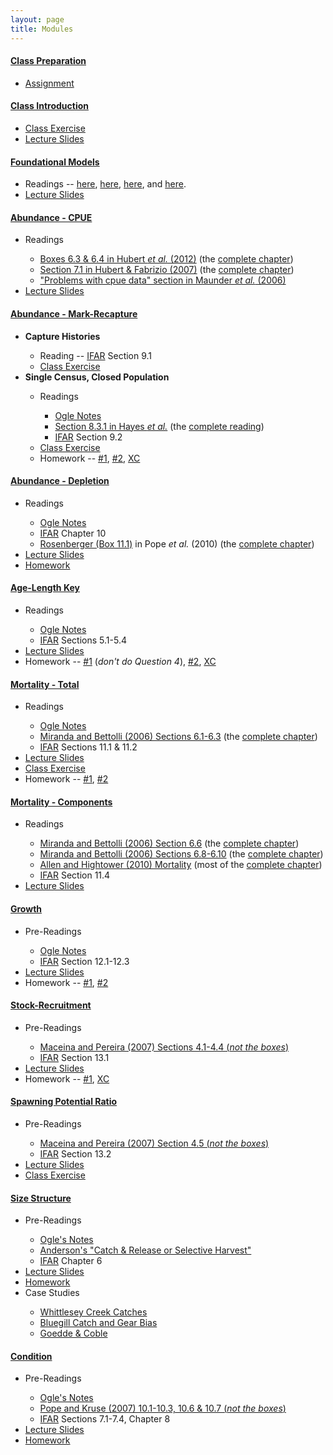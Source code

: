 ```yaml
---
layout: page
title: Modules
---
```


<div class="panel-group" id="accordion1">

<!-- #### CLASS PREPARATION #### -->
<div class="panel panel-default">
  <div class="panel-heading">
    <h4 class="panel-title">
      <a data-toggle="collapse" data-parent="#accordion1" href="#cClassPrep">Class Preparation</a>
    </h4>
  </div>
  <div id="cClassPrep" class="panel-collapse collapse">
    <div class="panel-body">
      <ul>
        <li><a href="ClassPrep/HW.html">Assignment</a></li>
      </ul>
    </div>
  </div>
</div>

<!-- #### CLASS INTRODUCTION #### -->
<div class="panel panel-default">
  <div class="panel-heading">
    <h4 class="panel-title">
      <a data-toggle="collapse" data-parent="#accordion1" href="#cClassIntro">Class Introduction</a>
    </h4>
  </div>
  <div id="cClassIntro" class="panel-collapse collapse">
    <div class="panel-body">
      <ul>
        <li><a href="ClassIntro/CE1.html">Class Exercise</a></li>
        <li><a href="ClassIntro/PPT_Stock.pptx">Lecture Slides</a></li>
      </ul>
    </div>
  </div>
</div>

<!-- #### FOUNDATIONAL MODELS #### -->
<div class="panel panel-default">
  <div class="panel-heading">
    <h4 class="panel-title">
      <a data-toggle="collapse" data-parent="#accordion1" href="#cFoundationalModels">Foundational Models</a>
    </h4>
  </div>
  <div id="cFoundationalModels" class="panel-collapse collapse">
    <div class="panel-body">
      <ul>
        <li>Readings -- <a href="http://vlab.amrita.edu/?sub=3&brch=65&sim=174&cnt=1" target="_blank">here</a>, <a href="https://www.boundless.com/biology/textbooks/boundless-biology-textbook/population-and-community-ecology-45/environmental-limits-to-population-growth-251/exponential-population-growth-929-12185/" target="_blank">here</a>, <a href="http://vlab.amrita.edu/?sub=3&brch=65&sim=1110&cnt=1" target="_blank">here</a>, and <a href="http://alexei.nfshost.com/PopEcol/lec5/explog.html" target="_blank">here</a>.</li>
        <li><a href="FoundationalModels/PPT_Models.pptx">Lecture Slides</a></li>
      </ul>
    </div>
  </div>
</div>

<!-- #### ABUNDANCE CPUE #### -->
<div class="panel panel-default">
  <div class="panel-heading">
    <h4 class="panel-title">
      <a data-toggle="collapse" data-parent="#accordion1" href="#cCPUE">Abundance - CPUE</a>
    </h4>
  </div>
  <div id="cCPUE" class="panel-collapse collapse">
    <div class="panel-body">
      <ul>
        <li>Readings</li>
        <ul>
          <li><a href="CPE/Hubertetal-2012-BOXES.pdf" target="_blank">Boxes 6.3 & 6.4 in Hubert <i>et al.</i> (2012)</a> (the <a href="http://digitalcommons.unl.edu/cgi/viewcontent.cgi?article=1110&context=ncfwrustaff" target="_blank">complete chapter</a>)</li>
          <li><a href="CPE/HubertFabrizio-2007-Sect7-1.pdf" target="_blank">Section 7.1 in Hubert & Fabrizio (2007)</a> (the <a href="CPE/HubertFabrizio-2007.pdf" target="_blank">complete chapter</a>)</li>
          <li><a href="http://icesjms.oxfordjournals.org/content/63/8/1373.full.pdf" target="_blank">"Problems with cpue data" section in Maunder <i>et al.</i> (2006)</a></li>
        </ul>
        <li><a href="CPE/PPT.pptx">Lecture Slides</a></li>
      </ul>
    </div>
  </div>
</div>  
    
    

<!-- #### ABUNDANCE MARK-RECAP #### -->
<div class="panel panel-default">
  <div class="panel-heading">
    <h4 class="panel-title">
      <a data-toggle="collapse" data-parent="#accordion1" href="#cMarkRecap">Abundance - Mark-Recapture</a>
    </h4>
  </div>
  <div id="cMarkRecap" class="panel-collapse collapse">
    <div class="panel-body">
      <ul class="list-unstyled">
        <li><strong>Capture Histories</strong></li>
          <ul>
            <li>Reading -- <a href="http://derekogle.com/IFAR/" target="_blank">IFAR</a> Section 9.1</li>
            <li><a href="MarkRecap/CE1.html" target="_blank">Class Exercise</a></li>
          </ul>
        <li><strong>Single Census, Closed Population</strong></li>
          <ul>
            <li>Readings</li>
              <ul>
                <li><a href="MarkRecap/BKG.html" target="_blank">Ogle Notes</a></li>
                <li><a href="MarkRecap/Hayes_et_al_2007-Sect8-3part.pdf" target="_blank">Section 8.3.1 in Hayes <i>et al.</i></a> (the <a href="http://www4.ncsu.edu/~tkwak/Hayes_et_al_2007.pdf" target="_blank">complete reading</a>)</li>
                <li><a href="http://derekogle.com/IFAR/" target="_blank">IFAR</a> Section 9.2</li>
              </ul>
            <li><a href="MarkRecap/CE2a.html">Class Exercise</a></li>
            <li>Homework -- <a href="http://derekogle.com/IFAR/exercises/MarkRecap_URBrownTrout.html" target="_blank">#1</a>, <a href="http://derekogle.com/IFAR/exercises/MarkRecap_UNSPRainbowTrout.html" target="_blank">#2</a>, <a href="http://derekogle.com/IFAR/exercises/MarkRecap_WIYOYWalleye.html" target="_blank">XC</a></li>
          </ul>
      </ul>
    </div>
  </div>
</div>  
    

<!-- #### ABUNDANCE DEPLETION #### -->
<div class="panel panel-default">
  <div class="panel-heading">
    <h4 class="panel-title">
      <a data-toggle="collapse" data-parent="#accordion1" href="#cDepletion">Abundance - Depletion</a>
    </h4>
  </div>
  <div id="cDepletion" class="panel-collapse collapse">
    <div class="panel-body">
      <ul>
        <li>Readings</li>
          <ul>
            <li><a href="Depletion/BKG.html" target="_blank">Ogle Notes</a></li>
            <li><a href="http://derekogle.com/IFAR/" target="_blank">IFAR</a> Chapter 10</li>
            <li><a href="Depletion/Popeetal-2010-Box11-1.pdf" target="_blank">Rosenberger (Box 11.1)</a> in Pope <i>et al.</i> (2010) (the <a href="http://www.fs.fed.us/rm/pubs_other/rmrs_2010_pope_k001.pdf" target="_blank">complete chapter</a>)</li>
          </ul>
        <li><a href="Depletion/PPT.pptx">Lecture Slides</a></li>
        <li><a href="http://derekogle.com/IFAR/exercises/Depletion_LKLargemouth.html" target="_blank">Homework</a></li>
      </ul>
    </div>
  </div>
</div>


<!-- #### AGE #### -->
<div class="panel panel-default">
  <div class="panel-heading">
    <h4 class="panel-title">
      <a data-toggle="collapse" data-parent="#accordion1" href="#cAge">Age-Length Key</a>
    </h4>
  </div>
  <div id="cAge" class="panel-collapse collapse">
    <div class="panel-body">
      <ul>
        <li>Readings</li>
          <ul>
            <li><a href="Age/BKG.html" target="_blank">Ogle Notes</a></li>
            <li><a href="http://derekogle.com/IFAR/" target="_blank">IFAR</a> Sections 5.1-5.4</li>
          </ul>
        <li><a href="Age/PPT.pptx">Lecture Slides</a></li>
        <li>Homework -- <a href="http://derekogle.com/IFAR/exercises/LORockBass_ALK_A.html" target="_blank">#1</a> (<i>don't do Question 4</i>), <a href="http://derekogle.com/IFAR/exercises/LORockBass_ALK_B.html" target="_blank">#2</a>, <a href="http://derekogle.com/IFAR/exercises/LORockBass_ALK_C.html" target="_blank">XC</a></li>
      </ul>
    </div>
  </div>
</div>

<!-- #### MORTALITY #### -->
<div class="panel panel-default">
  <div class="panel-heading">
    <h4 class="panel-title">
      <a data-toggle="collapse" data-parent="#accordion1" href="#cMortalityTotal">Mortality - Total</a>
    </h4>
  </div>
  <div id="cMortalityTotal" class="panel-collapse collapse">
    <div class="panel-body">
      <ul>
        <li>Readings</li>
          <ul>
            <li><a href="Mortality/BKG.html" target="_blank">Ogle Notes</a></li>
            <li><a href="Mortality/Miranda-Bettolli-2006-Sect6-1-3.pdf" target="_blank">Miranda and Bettolli (2006) Sections 6.1-6.3</a> (the <a href="http://s3.amazonaws.com/file-storage.INDIVIDUAL-ACTIVITIES-CooperativeResearchUnits.digitalmeasures.usgs.edu/pbettoli/intellcont/chapter6-1.pdf" target="_blank">complete chapter</a>)</li>
            <li><a href="http://derekogle.com/IFAR/">IFAR</a> Sections 11.1 & 11.2</li>
          </ul>
        <li><a href="Mortality/PPT.pptx">Lecture Slides</a></li>
        <li><a href="Mortality/CE1.html" target="_blank">Class Exercise</a></li>
        <li>Homework -- <a href="http://derekogle.com/IFAR/exercises/Mortality_LSKBLakeTrout.html" target="_blank">#1</a>, <a href="http://derekogle.com/IFAR/exercises/Mortality_LSSRLakeTrout.html" target="_blank">#2</a></li>
      </ul>
    </div>
  </div>
</div>

<!-- #### MORTALITY COMPONENTS #### -->
<div class="panel panel-default">
  <div class="panel-heading">
    <h4 class="panel-title">
      <a data-toggle="collapse" data-parent="#accordion1" href="#cMortalityComponents">Mortality - Components</a>
    </h4>
  </div>
  <div id="cMortalityComponents" class="panel-collapse collapse">
    <div class="panel-body">
      <ul>
        <li>Readings</li>
          <ul>
            <li><a href="MortalityComponents/Miranda-Bettolli-2006-Sect6-6.pdf" target="_blank">Miranda and Bettolli (2006) Section 6.6</a> (the <a href="http://s3.amazonaws.com/file-storage.INDIVIDUAL-ACTIVITIES-CooperativeResearchUnits.digitalmeasures.usgs.edu/pbettoli/intellcont/chapter6-1.pdf" target="_blank">complete chapter</a>)</li>
            <li><a href="MortalityComponents/Miranda-Bettolli-2006-Sect6-8-10.pdf" target="_blank">Miranda and Bettolli (2006) Sections 6.8-6.10</a> (the <a href="http://s3.amazonaws.com/file-storage.INDIVIDUAL-ACTIVITIES-CooperativeResearchUnits.digitalmeasures.usgs.edu/pbettoli/intellcont/chapter6-1.pdf" target="_blank">complete chapter</a>)</li>
            <li><a href="MortalityComponents/Allen-Hightower-2010-Mortality.pdf" target="_blank">Allen and Hightower (2010) Mortality</a> (most of the <a href="http://www.webpages.uidaho.edu/fish510/PDF/Allen%20and%20Hightower%201.pdf" target="_blank">complete chapter</a>)</li>
            <li><a href="http://derekogle.com/IFAR/">IFAR</a> Section 11.4</li>
          </ul>
        <li><a href="MortalityComponents/PPT.pptx">Lecture Slides</a></li>
      </ul>
    </div>
  </div>
</div>


<!-- #### GROWTH #### -->
<div class="panel panel-default">
  <div class="panel-heading">
    <h4 class="panel-title">
      <a data-toggle="collapse" data-parent="#accordion1" href="#cGrowth">Growth</a>
    </h4>
  </div>
  <div id="cGrowth" class="panel-collapse collapse">
    <div class="panel-body">
      <ul>
        <li>Pre-Readings</li>
          <ul>
            <li><a href="Growth/BKG.html">Ogle Notes</a></li>
            <li><a href="http://derekogle.com/IFAR/">IFAR</a> Section 12.1-12.3</li>
          </ul>
        <li><a href="Growth/PPT.pptx">Lecture Slides</a></li>
        <li>Homework -- <a href="http://derekogle.com/IFAR/exercises/AKSlimySculpins_Growth_A.html">#1</a>, <a href="http://derekogle.com/IFAR/exercises/AKSlimySculpins_Growth_B.html">#2</a></li>
      </ul>
    </div>
  </div>
</div>

<!-- #### RECRUITMENT #### -->
<div class="panel panel-default">
  <div class="panel-heading">
    <h4 class="panel-title">
      <a data-toggle="collapse" data-parent="#accordion1" href="#cRecruitment">Stock-Recruitment</a>
    </h4>
  </div>
  <div id="cRecruitment" class="panel-collapse collapse">
    <div class="panel-body">
      <ul>
        <li>Pre-Readings</li>
          <ul>
            <li><a href="Recruitment/Maceina-Pereira-2007.pdf">Maceina and Pereira (2007) Sections 4.1-4.4 (<i>not the boxes</i>)</a></li>
            <li><a href="http://derekogle.com/IFAR/">IFAR</a> Section 13.1</li>
          </ul>
        <li><a href="Recruitment/PPT.pptx">Lecture Slides</a></li>
        <li>Homework -- <a href="http://derekogle.com/IFAR/exercises/Recruitment_ELWalleye_A.html">#1</a>, <a href="http://derekogle.com/IFAR/exercises/Recruitment_ELWalleye_B.html">XC</a></li>
      </ul>
    </div>
  </div>
</div>

<!-- #### SPAWNING POTENTIAL RATIO #### -->
<div class="panel panel-default">
  <div class="panel-heading">
    <h4 class="panel-title">
      <a data-toggle="collapse" data-parent="#accordion1" href="#cSPR">Spawning Potential Ratio</a>
    </h4>
  </div>
  <div id="cSPR" class="panel-collapse collapse">
    <div class="panel-body">
      <ul>
        <li>Pre-Readings</li>
          <ul>
            <li><a href="Recruitment/Maceina-Pereira-2007.pdf">Maceina and Pereira (2007) Section 4.5 (<i>not the boxes</i>)</a></li>
            <li><a href="http://derekogle.com/IFAR/">IFAR</a> Section 13.2</li>
          </ul>
        <li><a href="SPR/PPT.pptx">Lecture Slides</a></li>
        <li><a href="SPR/Cases/SPR.html">Class Exercise</a></li>
      </ul>
    </div>
  </div>
</div>

<!-- #### SIZE STRUCTURE #### -->
<div class="panel panel-default">
  <div class="panel-heading">
    <h4 class="panel-title">
      <a data-toggle="collapse" data-parent="#accordion1" href="#cSizeStrux">Size Structure</a>
    </h4>
  </div>
  <div id="cSizeStrux" class="panel-collapse collapse">
    <div class="panel-body">
      <ul>
        <li>Pre-Readings</li>
          <ul>
            <li><a href="SizeStructure/BKG.html">Ogle's Notes</a></li>
            <li><a href="http://www.bassresource.com/fish_biology/catch_release.html">Anderson's "Catch & Release or Selective Harvest"</a></li>
            <li><a href="http://derekogle.com/IFAR/">IFAR</a> Chapter 6</li>
          </ul>
        <li><a href="SizeStructure/PPT.pptx">Lecture Slides</a></li>
        <li><a href="http://derekogle.com/IFAR/exercises/SizeStrux_SaginawYP.html">Homework</a></li>
        <li>Case Studies</li>
        <ul>
          <li><a href="SizeStructure/Cases/Whittlesey.html">Whittlesey Creek Catches</a></li>
          <li><a href="SizeStructure/Cases/LakeLouiseBG.html">Bluegill Catch and Gear Bias</a></li>
          <li><a href="SizeStructure/Cases/GoeddeCoble.html">Goedde & Coble</a></li>
        </ul>
      </ul>
    </div>
  </div>
</div>

<!-- #### CONDITION #### -->
<div class="panel panel-default">
  <div class="panel-heading">
    <h4 class="panel-title">
      <a data-toggle="collapse" data-parent="#accordion1" href="#cCondition">Condition</a>
    </h4>
  </div>
  <div id="cCondition" class="panel-collapse collapse">
    <div class="panel-body">
      <ul>
        <li>Pre-Readings</li>
          <ul>
            <li><a href="Condition/BKG.html">Ogle's Notes</a></li>
            <li><a href="http://snr.unl.edu/necoopunit/downloads/Publications/Kevin%20Pope%20publ/chapter10.pdf">Pope and Kruse (2007) 10.1-10.3, 10.6 & 10.7 (<i>not the boxes</i>)</a></li>
            <li><a href="http://derekogle.com/IFAR/">IFAR</a> Sections 7.1-7.4, Chapter 8</li>
          </ul>
        <li><a href="Condition/PPT.pptx">Lecture Slides</a></li>
        <li><a href="http://derekogle.com/IFAR/exercises/Inch_ConditionBluegill.html">Homework</a></li>
      </ul>
    </div>
  </div>
</div>
</div>
